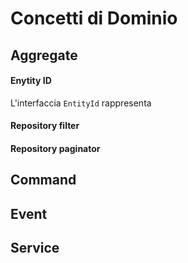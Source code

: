 Concetti di Dominio
===

## Aggregate

#### Enytity ID
L'interfaccia `EntityId` rappresenta
#### Repository filter
#### Repository paginator

## Command

## Event

## Service
